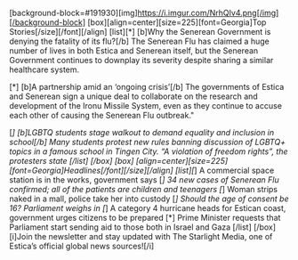 [background-block=#191930][img]https://i.imgur.com/NrhQIv4.png[/img][/background-block]
[box][align=center][size=225][font=Georgia]Top Stories[/size][/font][/align]
[list][*] [b]Why the Senerean Government is denying the fatality of its flu?[/b]
The Senerean Flu has claimed a huge number of lives in both Estica and Senerean itself,
but the Senerean Government continues to downplay its severity despite sharing a similar healthcare system.

[*] [b]A partnership amid an ‘ongoing crisis’[/b]
The governments of Estica and Senerean sign a unique deal to collaborate on the research and development of the Ironu
Missile System, even as they continue to accuse each other of causing the Senerean Flu outbreak."

[*] [b]LGBTQ students stage walkout to demand equality and inclusion in school[/b]
Many students protest new rules banning discussion of LGBTQ+ topics in a famous school in Tingen City.
“A violation of freedom rights”, the protesters state
[/list]
[/box]
[box]
[align=center][size=225][font=Georgia]Headlines[/font][/size][/align]
[list][*] A commercial space station is in the works, government says
[*] 34 new cases of Senerean Flu confirmed; all of the patients are children and teenagers
[*] Woman strips naked in a mall, police take her into custody
[*] Should the age of consent be 16? Parliament weighs in
[*] A category 4 hurricane heads for Estican coast, government urges citizens to be prepared
[*] Prime Minister requests that Parliament start sending aid to those both in Israel and Gaza
[/list]
[/box]
[i]Join the newsletter and stay updated with The Starlight Media, one of Estica’s official global news sources![/i]
